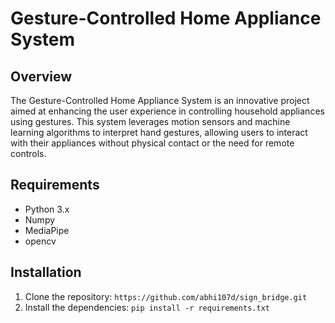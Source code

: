 # Gesture-Controlled Home Appliance System

## Overview
The Gesture-Controlled Home Appliance System is an innovative project aimed at enhancing the user experience in controlling household appliances using gestures. This system leverages motion sensors and machine learning algorithms to interpret hand gestures, allowing users to interact with their appliances without physical contact or the need for remote controls.

## Requirements
- Python 3.x
- Numpy
- MediaPipe
- opencv

## Installation
1. Clone the repository: `https://github.com/abhi107d/sign_bridge.git`
2. Install the dependencies: `pip install -r requirements.txt`

